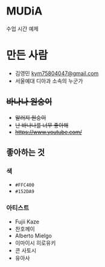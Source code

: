 # MUDiA
수업 시간 예제

# 만든 사람
* 김영민 <kym75804047@gmail.com>
* 서울예대 디아과 소속의 누군가

## ~~바나나 원숭이~~
* ~~알러지 원숭이~~
* ~~난 바나나를 너무 좋아해~~
* ~~https://www.youtube.com/~~

## 좋아하는 것
### 색
* `#FFC400`
* `#152DA9`

### 아티스트
* Fujii Kaze
* 찬호께이
* Alberto Mielgo
* 이마이시 히로유키
* 콘 사토시
* 유아사 
